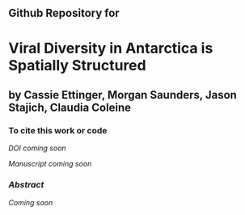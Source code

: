 ## Github Repository for
# Viral Diversity in Antarctica is Spatially Structured 

## by Cassie Ettinger,  Morgan Saunders, Jason Stajich, Claudia Coleine

### To cite this work or code

<i> DOI coming soon <i>
	
<i> Manuscript coming soon</i>

### Abstract

<i> Coming soon </i>

